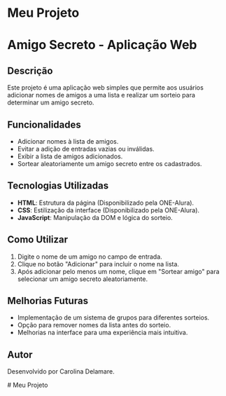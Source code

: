 # Meu Projeto
# Amigo Secreto - Aplicação Web

## Descrição
Este projeto é uma aplicação web simples que permite aos usuários adicionar nomes de amigos a uma lista e realizar um sorteio para determinar um amigo secreto.

## Funcionalidades
- Adicionar nomes à lista de amigos.
- Evitar a adição de entradas vazias ou inválidas.
- Exibir a lista de amigos adicionados.
- Sortear aleatoriamente um amigo secreto entre os cadastrados.

## Tecnologias Utilizadas
- **HTML**: Estrutura da página (Disponibilizado pela ONE-Alura).
- **CSS**: Estilização da interface (Disponibilizado pela ONE-Alura).
- **JavaScript**: Manipulação da DOM e lógica do sorteio.

## Como Utilizar
1. Digite o nome de um amigo no campo de entrada.
2. Clique no botão "Adicionar" para incluir o nome na lista.
3. Após adicionar pelo menos um nome, clique em "Sortear amigo" para selecionar um amigo secreto aleatoriamente.

## Melhorias Futuras
- Implementação de um sistema de grupos para diferentes sorteios.
- Opção para remover nomes da lista antes do sorteio.
- Melhorias na interface para uma experiência mais intuitiva.

## Autor
Desenvolvido por Carolina Delamare.

﻿# Meu Projeto
